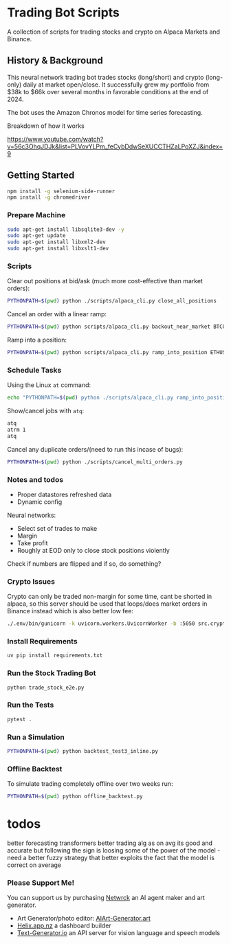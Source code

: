 # Trading Bot Scripts

A collection of scripts for trading stocks and crypto on Alpaca Markets and Binance.

## History & Background

This neural network trading bot trades stocks (long/short) and crypto (long-only) daily at market open/close. It successfully grew my portfolio from $38k to $66k over several months in favorable conditions at the end of 2024.

The bot uses the Amazon Chronos model for time series forecasting.

Breakdown of how it works

https://www.youtube.com/watch?v=56c3OhqJDJk&list=PLVovYLPm_feCybDdwSeXUCCTHZaLPoXZJ&index=9

## Getting Started

```bash
npm install -g selenium-side-runner
npm install -g chromedriver
```

### Prepare Machine

```bash
sudo apt-get install libsqlite3-dev -y
sudo apt-get update
sudo apt-get install libxml2-dev
sudo apt-get install libxslt1-dev
```

### Scripts

Clear out positions at bid/ask (much more cost-effective than market orders):

```bash
PYTHONPATH=$(pwd) python ./scripts/alpaca_cli.py close_all_positions
```

Cancel an order with a linear ramp:

```bash
PYTHONPATH=$(pwd) python scripts/alpaca_cli.py backout_near_market BTCUSD
```

Ramp into a position:

```bash
PYTHONPATH=$(pwd) python scripts/alpaca_cli.py ramp_into_position ETHUSD
```

### Schedule Tasks

Using the Linux `at` command:

```bash
echo "PYTHONPATH=$(pwd) python ./scripts/alpaca_cli.py ramp_into_position TSLA" | at 3:30
```

Show/cancel jobs with `atq`:

```bash
atq
atrm 1
atq
```

Cancel any duplicate orders/(need to run this incase of bugs):

```bash
PYTHONPATH=$(pwd) python ./scripts/cancel_multi_orders.py
```

### Notes and todos

- Proper datastores refreshed data
- Dynamic config

Neural networks:
- Select set of trades to make
- Margin
- Take profit
- Roughly at EOD only to close stock positions violently

Check if numbers are flipped and if so, do something?

### Crypto Issues

Crypto can only be traded non-margin for some time, cant be shorted in alpaca, so this server should be used that loops/does market orders in Binance instead which is also better low fee:

```bash
./.env/bin/gunicorn -k uvicorn.workers.UvicornWorker -b :5050 src.crypto_loop.crypto_order_loop_server:app --timeout 1800 --workers 1
```

### Install Requirements

```bash
uv pip install requirements.txt
```

### Run the Stock Trading Bot

```bash
python trade_stock_e2e.py
```

### Run the Tests

```bash
pytest .
```

### Run a Simulation

```bash
PYTHONPATH=$(pwd) python backtest_test3_inline.py
```
### Offline Backtest

To simulate trading completely offline over two weeks run:

```bash
PYTHONPATH=$(pwd) python offline_backtest.py
```


# todos

better forecasting transformers
better trading alg as on avg its good and accurate but following the sign is loosing some of the power of the model - need a better fuzzy strategy that better exploits the fact that the model is correct on average

### Please Support Me!

You can support us by purchasing [Netwrck](https://netwrck.com/) an AI agent maker and art generator.

- Art Generator/photo editor: [AIArt-Generator.art](https://AIArt-Generator.art)
- [Helix.app.nz](https://helix.app.nz) a dashboard builder
- [Text-Generator.io](https://text-generator.io) an API server for vision language and speech models
